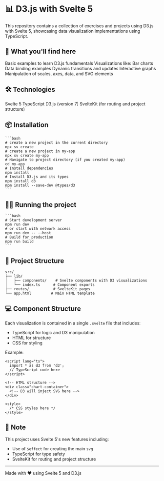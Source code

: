 # 📊 D3.js with Svelte 5

This repository contains a collection of exercises and projects using D3.js with Svelte 5, showcasing data visualization implementations using TypeScript.

## 🚀 What you'll find here

Basic examples to learn D3.js fundamentals
Visualizations like:
Bar charts
Data binding examples
Dynamic transitions and updates
Interactive graphs
Manipulation of scales, axes, data, and SVG elements

## 🛠️ Technologies

Svelte 5
TypeScript
D3.js (version 7)
SvelteKit (for routing and project structure)

## 📦 Installation

    ```bash
    # create a new project in the current directory
    npx sv create
    # create a new project in my-app
    npx sv create my-app
    # Navigate to project directory (if you created my-app)
    cd my-app
    # Install dependencies
    npm install
    # Install D3.js and its types
    npm install d3
    npm install --save-dev @types/d3
    ```

## 🏃‍♂️ Running the project

    ```bash
    # Start development server
    npm run dev
    # or start with network access
    npm run dev -- --host
    # Build for production
    npm run build
    ```

## 📁 Project Structure
```
src/
├── lib/
│   ├── components/    # Svelte components with D3 visualizations
│   └── index.ts      # Component exports
├── routes/           # SvelteKit pages
└── app.html         # Main HTML template
```

## 💻 Component Structure

Each visualization is contained in a single `.svelte` file that includes:
- TypeScript for logic and D3 manipulation
- HTML for structure
- CSS for styling

Example:
```svelte
<script lang="ts">
  import * as d3 from 'd3';
  // TypeScript code here
</script>

<!-- HTML structure -->
<div class="chart-container">
  <!-- D3 will inject SVG here -->
</div>

<style>
  /* CSS styles here */
</style>
```

## 📝 Note

This project uses Svelte 5's new features including:

- Use of `$effect` for creating the main `svg`
- TypeScript for type safety
- SvelteKit for routing and project structure

---

Made with ❤️ using Svelte 5 and D3.js